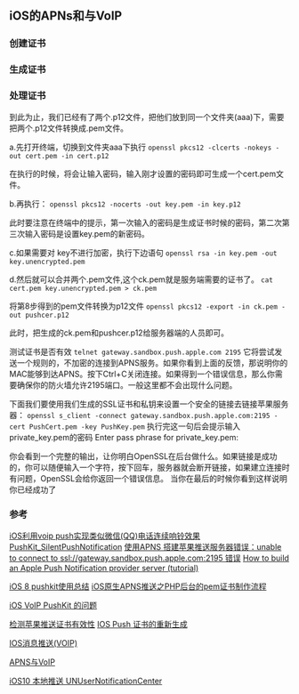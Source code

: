 ##  iOS的APNs和与VoIP


### 创建证书



### 生成证书



### 处理证书
到此为止，我们已经有了两个.p12文件，把他们放到同一个文件夹(aaa)下，需要把两个.p12文件转换成.pem文件。

a.先打开终端，切换到文件夹aaa下执行
`openssl pkcs12 -clcerts -nokeys -out cert.pem -in cert.p12`

在执行的时候，将会让输入密码，输入刚才设置的密码即可生成一个cert.pem文件。

b.再执行：
`openssl pkcs12 -nocerts -out key.pem -in key.p12`

此时要注意在终端中的提示，第一次输入的密码是生成证书时候的密码，第二次第三次输入密码是设置key.pem的新密码。

c.如果需要对 key不进行加密，执行下边语句
`openssl rsa -in key.pem -out key.unencrypted.pem`

d.然后就可以合并两个.pem文件,这个ck.pem就是服务端需要的证书了。
`cat cert.pem key.unencrypted.pem > ck.pem`

将第8步得到的pem文件转换为p12文件
`openssl pkcs12 -export -in ck.pem -out pushcer.p12`

此时，把生成的ck.pem和pushcer.p12给服务器端的人员即可。

测试证书是否有效
`telnet gateway.sandbox.push.apple.com 2195`
它将尝试发送一个规则的，不加密的连接到APNS服务。如果你看到上面的反馈，那说明你的MAC能够到达APNS。按下Ctrl+C关闭连接。如果得到一个错误信息，那么你需要确保你的防火墙允许2195端口。一般这里都不会出现什么问题。

下面我们要使用我们生成的SSL证书和私钥来设置一个安全的链接去链接苹果服务器：
`openssl s_client -connect gateway.sandbox.push.apple.com:2195 -cert PushCert.pem -key PushKey.pem`
执行完这一句后会提示输入private_key.pem的密码 
Enter pass phrase for private_key.pem:

你会看到一个完整的输出，让你明白OpenSSL在后台做什么。如果链接是成功的，你可以随便输入一个字符，按下回车，服务器就会断开链接，如果建立连接时有问题，OpenSSL会给你返回一个错误信息。 
当你在最后的时候你看到这样说明你已经成功了


### 参考
[iOS利用voip push实现类似微信(QQ)电话连续响铃效果](https://oopsr.github.io/2016/06/20/voip/)
[PushKit_SilentPushNotification](https://github.com/hasyapanchasara/PushKit_SilentPushNotification)
[使用APNS 搭建苹果推送服务器错误：unable to connect to ssl://gateway.sandbox.push.apple.com:2195 错误](https://www.cnblogs.com/cocoajin/p/3470673.html)
[How to build an Apple Push Notification provider server (tutorial)](https://blog.serverdensity.com/how-to-build-an-apple-push-notification-provider-server-tutorial/)

[iOS 8 pushkit使用总结](https://www.jianshu.com/p/5939dcb5fcd2)
[iOS原生APNS推送之PHP后台的pem证书制作流程](https://www.jianshu.com/p/d97074434f11)

[iOS VoIP PushKit 的问题](https://www.cnblogs.com/windsSunShine/p/9399515.html)

[检测苹果推送证书有效性](https://blog.csdn.net/nogodoss/article/details/42142205)
[IOS Push 证书的重新生成](https://blog.csdn.net/think12/article/details/8863411)

[IOS消息推送(VOIP)](https://blog.csdn.net/heyufei/article/details/53616961)

[APNS与VoIP](https://www.jianshu.com/p/edbfd8d515de)  



[iOS10 本地推送 UNUserNotificationCenter](https://www.jianshu.com/p/bed37cfe7386)  